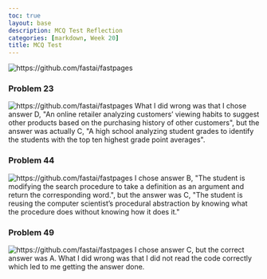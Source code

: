 ```yaml
---
toc: true
layout: base
description: MCQ Test Reflection
categories: [markdown, Week 20]
title: MCQ Test 
---
```


![]({{site.baseurl}}/images/mcqtest4.PNG "https://github.com/fastai/fastpages")

### Problem 23
![]({{site.baseurl}}/images/problem23mcqtest4.PNG "https://github.com/fastai/fastpages")
What I did wrong was that I chose answer D, "An online retailer analyzing customers’ viewing habits to suggest other products based on the purchasing history of other customers", but the answer was actually C, "A high school analyzing student grades to identify the students with the top ten highest grade point averages".


### Problem 44
![]({{site.baseurl}}/images/problem44mcqtest4.PNG "https://github.com/fastai/fastpages")
I chose answer B, "The student is modifying the search procedure to take a definition as an argument and return the corresponding word.", but the answer was C, "The student is reusing the computer scientist’s procedural abstraction by knowing what the procedure does without knowing how it does it."


### Problem 49
![]({{site.baseurl}}/images/problem49mcqtest4.PNG "https://github.com/fastai/fastpages")
I chose answer C, but the correct answer was A. What I did wrong was that I did not read the code correctly which led to me getting the answer done.



